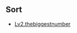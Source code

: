 ## Sort
- [Lv2.thebiggestnumber](https://programmers.co.kr/learn/courses/30/lessons/42746?language=kotlin)
